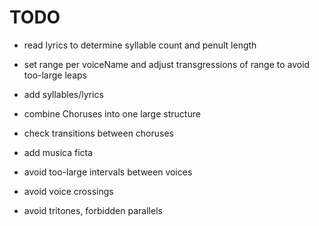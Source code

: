 # TODO

- read lyrics to determine syllable count and penult length

- set range per voiceName and adjust transgressions of range to avoid
  too-large leaps
- add syllables/lyrics
- combine Choruses into one large structure
- check transitions between choruses

- add musica ficta
- avoid too-large intervals between voices
- avoid voice crossings
- avoid tritones, forbidden parallels



